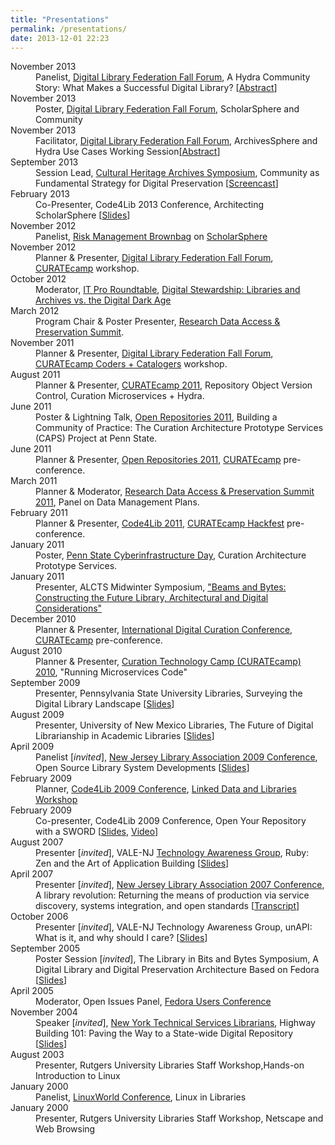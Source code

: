 ```yaml
---
title: "Presentations"
permalink: /presentations/
date: 2013-12-01 22:23
---
```


<dl class="dl-horizontal">
<dt><span class="btn btn--danger">November 2013</span></dt><dd> Panelist, <a href="http://www.diglib.org/forums/2013forum/">Digital Library Federation Fall Forum</a>, A Hydra Community Story: What Makes a Successful Digital Library? [<a href="http://www.diglib.org/forums/2013forum/schedule/69-2/">Abstract</a>]</dd>
<dt><span class="btn btn--danger">November 2013</span></dt><dd> Poster, <a href="http://www.diglib.org/forums/2013forum/">Digital Library Federation Fall Forum</a>, ScholarSphere and Community</dd>
<dt><span class="btn btn--danger">November 2013</span></dt><dd> Facilitator, <a href="http://www.diglib.org/forums/2013forum/">Digital Library Federation Fall Forum</a>, ArchivesSphere and Hydra Use Cases Working Session[<a href="http://www.diglib.org/forums/2013forum/schedule/ashhl/">Abstract</a>]</dd>
<dt><span class="btn btn--danger">September 2013</span></dt><dd> Session Lead, <a href="http://www.loc.gov/folklife/events/culturalheritagearchives/index.html">Cultural Heritage Archives Symposium</a>, Community as Fundamental Strategy for Digital Preservation [<a href="http://www.youtube.com/watch?v=5ImAH_EBCws">Screencast</a>]</dd>
<dt><span class="btn btn--danger">February 2013</span></dt><dd> Co-Presenter, Code4Lib 2013 Conference, Architecting ScholarSphere [<a href="http://code4lib.org/conference/2013/coughlin-giarlo">Slides</a>]</dd>
<dt><span class="btn btn--danger">November 2012</span></dt><dd> Panelist, <a href="http://www.ssri.psu.edu/events/2012/risk-management-brownbag/view">Risk Management Brownbag</a> on <a href="http://scholarsphere.psu.edu/">ScholarSphere</a></dd>
<dt><span class="btn btn--danger">November 2012</span></dt><dd> Planner &#038; Presenter, <a href="http://www.diglib.org/forums/2012forum/">Digital Library Federation Fall Forum</a>, <a href="http://curatecamp.org/">CURATEcamp</a> workshop. </dd>
<dt><span class="btn btn--danger">October 2012</span></dt><dd> Moderator, <a href="http://technologytraining.psu.edu/taxonomy/term/679">IT Pro Roundtable</a>, <a href="http://technologytraining.psu.edu/node/754">Digital Stewardship: Libraries and Archives vs. the Digital Dark Age</a></dd>
<dt><span class="btn btn--danger">March 2012</span></dt><dd> Program Chair &amp; Poster Presenter, <a href="http://www.asis.org/rdap/">Research Data Access &amp; Preservation Summit</a>.</dd>
<dt><span class="btn btn--danger">November 2011</span></dt><dd> Planner &#038; Presenter, <a href="http://www.diglib.org/forums/2011forum/">Digital Library Federation Fall Forum</a>, <a href="http://curatecamp.org/">CURATEcamp Coders + Catalogers</a> workshop. </dd>
<dt><span class="btn btn--danger">August 2011</span></dt><dd> Planner &#038; Presenter, <a href="http://curatecamp.org/tags/curatecamp-2011">CURATEcamp 2011</a>, Repository Object Version Control, Curation Microservices + Hydra.</dd>
<dt><span class="btn btn--danger">June 2011</span></dt><dd> Poster &#038; Lightning Talk, <a href="https://conferences.tdl.org/or/index.php/OR2011/OR2011main">Open Repositories 2011</a>, Building a Community of Practice: The Curation Architecture Prototype Services (CAPS) Project at Penn State.</dd>
<dt><span class="btn btn--danger">June 2011</span></dt><dd> Planner &#038; Presenter, <a href="https://conferences.tdl.org/or/index.php/OR2011/OR2011main">Open Repositories 2011</a>, <a href="http://curatecamp.org/tags/curatecamp-or11">CURATEcamp</a>  pre-conference.</dd>
<dt><span class="btn btn--danger">March 2011</span></dt><dd> Planner &#038; Moderator, <a href="http://www.asis.org/Conferences/RDAP11/">Research Data Access &amp; Preservation Summit 2011</a>, Panel on Data Management Plans.</dd>
<dt><span class="btn btn--danger">February 2011</span></dt><dd> Planner &#038; Presenter, <a href="http://code4lib.org/conference/2011">Code4Lib 2011</a>, <a href="http://curatecamp.org/tags/curatecamp-hackfest-c4l11">CURATEcamp Hackfest</a> pre-conference.</dd>
<dt><span class="btn btn--danger">January 2011</span></dt><dd> Poster, <a href="http://ciday.psu.edu/">Penn State Cyberinfrastructure Day</a>, Curation Architecture Prototype Services.</dd><dt><span class="btn btn--danger">January 2011</span></dt><dd> Presenter, ALCTS Midwinter Symposium, <a href="http://www.ala.org/ala/mgrps/divs/alcts/confevents/upcoming/ala/mw/byte.cfm">&#034;Beams and Bytes: Constructing the Future Library, Architectural and Digital Considerations&#034;</a></dd>
<dt><span class="btn btn--danger">December 2010</span></dt><dd> Planner &#038; Presenter, <a href="http://www.dcc.ac.uk/events/conferences/6th-international-digital-curation-conference">International Digital Curation Conference</a>, <a href="http://curatecamp.org/tags/idcc-curatecamp-2010">CURATEcamp</a>  pre-conference.</dd>
<dt><span class="btn btn--danger">August 2010</span></dt><dd> Planner &#038; Presenter, <a href="http://curatecamp.org/tags/curatecamp-2010">Curation Technology Camp (CURATEcamp) 2010</a>, &#034;Running Microservices Code&#034;</dd>
<dt><span class="btn btn--danger">September 2009</span></dt><dd> Presenter, Pennsylvania State University Libraries,
  Surveying the Digital Library Landscape [<a href="http://docs.google.com/Present?id=0ARP4fDAaJOdXZGNxajNqcGRfNzRocDZ6NzhkcA">Slides</a>]</dd>
<dt><span class="btn btn--danger">August 2009</span></dt><dd> Presenter, University of New Mexico Libraries, The Future of Digital Librarianship in Academic Libraries [<a href="http://docs.google.com/Present?id=0ARP4fDAaJOdXZGNxajNqcGRfNDgyZjg3Y3FmNQ">Slides</a>]</dd>
<dt><span class="btn btn--danger">April 2009</span></dt><dd> Panelist [<em>invited</em>], <a href="http://www.njla.org/conference/2009/">New Jersey Library Association 2009 Conference</a>, Open Source Library System Developments  [<a href="http://docs.google.com/Present?id=dcqj3jpd_27g9sbxrfm">Slides</a>]</dd>
<dt><span class="btn btn--danger">February 2009</span></dt><dd> Planner, <a href="http://code4lib.org/conference/2009">Code4Lib 2009 Conference</a>, <a href="http://wiki.code4lib.org/index.php/LinkedData">Linked Data and Libraries Workshop</a></dd>
<dt><span class="btn btn--danger">February 2009</span></dt><dd> Co-presenter, Code4Lib 2009 Conference, Open Your Repository with a SWORD [<a href="http://code4lib.org/files/Open_Up_Your_RepositoryWith_a_SWORD_.pdf">Slides</a>, <a href="http://www.archive.org/details/Code4lib2009OpenUpYourRepositoryWithASword">Video</a>]</dd>
<dt><span class="btn btn--danger">August 2007</span></dt><dd> Presenter [<em>invited</em>], VALE-NJ <a href="http://meta.montclair.edu/tag.html">Technology Awareness Group</a>, Ruby: Zen and the Art of Application Building [<a href="https://mike.giarlo.name/presentations/ruby-zen/">Slides</a>]</dd>
<dt><span class="btn btn--danger">April 2007</span></dt><dd> Presenter [<em>invited</em>], <a href="http://www.njla.org/conference/2007/">New Jersey Library Association 2007 Conference</a>, A library revolution: Returning the means of production via service discovery, systems integration, and open standards [<a href="https://mike.giarlo.name/blog/2007/06/05/njla-2007-talk/">Transcript</a>]</dd>
<dt><span class="btn btn--danger">October 2006</span></dt><dd> Presenter [<em>invited</em>], VALE-NJ Technology Awareness Group, unAPI: What is it, and why should I care? [<a href="https://mike.giarlo.name/presentations/unapi-tag/">Slides</a>]</dd>
<dt><span class="btn btn--danger">September 2005</span></dt><dd> Poster Session [<em>invited</em>], The Library in Bits and Bytes Symposium, A Digital Library and Digital Preservation Architecture Based on Fedora [<a href="http://www.lib.umd.edu/dcr/events/symposium/jantz_giarlo.html">Slides</a>]</dd>
<dt><span class="btn btn--danger">April 2005</span></dt><dd> Moderator, Open Issues Panel, <a href="http://xml.coverpages.org/FedoraUsers2005.html">Fedora Users Conference</a></dd>
<dt><span class="btn btn--danger">November 2004</span></dt><dd> Speaker [<em>invited</em>], <a href="http://www.nytsl.org/">New York Technical Services Librarians</a>, Highway Building 101: Paving the Way to a State-wide Digital Repository [<a href="https://mike.giarlo.name/presentations/HighwayBuilding101/">Slides</a>]</dd>
<dt><span class="btn btn--danger">August 2003</span></dt><dd> Presenter, Rutgers University Libraries Staff Workshop,Hands-on Introduction to Linux</dd>
<dt><span class="btn btn--danger">January 2000</span></dt><dd> Panelist, <a href="http://www.linuxworldexpo.com/">LinuxWorld Conference</a>, Linux in Libraries</dd>
<dt><span class="btn btn--danger">January 2000</span></dt><dd> Presenter, Rutgers University Libraries Staff Workshop, Netscape and Web Browsing</dd>
</dl>
